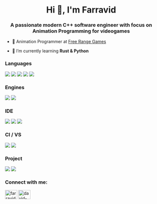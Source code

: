 <h1 align="center">Hi 👋, I'm Farravid</h1>
<h3 align="center">A passionate modern C++ software engineer with focus on Animation Programming for videogames </h3>

- 🔭 Animation Programmer at [Free Range Games](https://www.freerangegames.com/)

- 🌱 I’m currently learning **Rust & Python**

<h3 align="left">Languages</h3>
  <img src="https://img.shields.io/badge/c++-%2300599C.svg?style=for-the-badge&logo=c%2B%2B&logoColor=white"</img>
  <img src="https://img.shields.io/badge/python-3670A0?style=for-the-badge&logo=python&logoColor=ffdd54"</img>
  <img src="https://img.shields.io/badge/rust-%23000000.svg?style=for-the-badge&logo=rust&logoColor=white"</img>
  <img src="https://img.shields.io/badge/shell_script-%23121011.svg?style=for-the-badge&logo=gnu-bash&logoColor=white"</img>
  <img src="https://img.shields.io/badge/assembly%20script-%23000000.svg?style=for-the-badge&logo=assemblyscript&logoColor=white"</img>

<h3 align="left">Engines</h3>
  <img src="https://img.shields.io/badge/unrealengine-%23313131.svg?style=for-the-badge&logo=unrealengine&logoColor=white"</img>
  <img src="https://img.shields.io/badge/GODOT-%23FFFFFF.svg?style=for-the-badge&logo=godot-engine"</img>

<h3 align="left">IDE</h3>
  <img src="https://img.shields.io/badge/Visual%20Studio-5C2D91.svg?style=for-the-badge&logo=visual-studio&logoColor=white"</img>
  <img src="https://img.shields.io/badge/Rider-000000.svg?style=for-the-badge&logo=Rider&logoColor=white&color=black&labelColor=crimson"</img>
  <img src="https://img.shields.io/badge/Visual%20Studio%20Code-0078d7.svg?style=for-the-badge&logo=visual-studio-code&logoColor=white"</img>


<h3 align="left">CI / VS</h3>
  <img src="https://img.shields.io/badge/github%20actions-%232671E5.svg?style=for-the-badge&logo=githubactions&logoColor=white"</img>
  <img src="https://img.shields.io/badge/git-%23F05033.svg?style=for-the-badge&logo=git&logoColor=white"</img>

<h3 align="left">Project</h3>
  <img src="https://img.shields.io/badge/jira-%230A0FFF.svg?style=for-the-badge&logo=jira&logoColor=white"</img>
  <img src="https://img.shields.io/badge/confluence-%23172BF4.svg?style=for-the-badge&logo=confluence&logoColor=white"</img>

<h3 align="left">Connect with me:</h3>
<p align="left">
<a href="https://twitter.com/farravid_" target="blank"><img align="center" src="https://raw.githubusercontent.com/rahuldkjain/github-profile-readme-generator/master/src/images/icons/Social/twitter.svg" alt="farravid_" height="30" width="40" /></a>
<a href="https://linkedin.com/in/david-mart%c3%adnez-62b401188/" target="blank"><img align="center" src="https://raw.githubusercontent.com/rahuldkjain/github-profile-readme-generator/master/src/images/icons/Social/linked-in-alt.svg" alt="david-mart%c3%adnez-62b401188/" height="30" width="40" /></a>
</p>